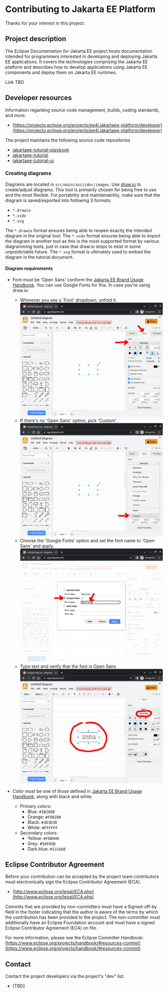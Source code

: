 # Contributing to Jakarta EE Platform

Thanks for your interest in this project.

## Project description

The Eclipse Documentation for Jakarta EE project hosts documentation intended for programmers interested in developing and deploying Jakarta EE applications. It covers the technologies comprising the Jakarta EE platform and describes how to develop applications using Jakarta EE components and deploy them on Jakarta EE runtimes.

Link TBD

## Developer resources

Information regarding source code management, builds, coding standards, and
more.

* [https://projects.eclipse.org/projects/ee4j.jakartaee-platform/developer](https://projects.eclipse.org/projects/ee4j.jakartaee-platform/developer)

The project maintains the following source code repositories

* [jakartaee-tutorial-playbook](https://github.com/virtua-tech/jakartaee-tutorial-playbook)
* [jakartaee-tutorial](https://github.com/virtua-tech/jakartaee-tutorial)
* [jakartaee-tutorial-ui](https://github.com/virtua-tech/jakartaee-tutorial-ui)

### Creating diagrams

Diagrams are located in `src/main/asciidoc/images`.
Use [draw.io](https://draw.io) to create/adjust diagrams.
This tool is primarily chosen for being free to use and the most flexible.
For portability and maintainability, make sure that the diagram is saved/exported into following 3 formats:

- `*.drawio`
- `*.vsdx`
- `*.svg`

The `*.drawio` format ensures being able to reopen exactly the intended diagram in the original tool.
The `*.vsdx` format ensures being able to import the diagram in another tool as this is the most supported format by
various diagramming tools, just in case that draw.io stops to exist in some unpredictable future.
The `*.svg` format is ultimately used to embed the diagram in the tutorial document.

#### Diagram requirements

- Font must be 'Open Sans' conform
  the [Jakarta EE Brand Usage Handbook](https://jakarta.ee/legal/trademark_guidelines/jakarta-ee-branding-guidelines.pdf).
  You can use Google Fonts for this.
  In case you're using draw.io:
    - Wherever you see a 'Font' dropdown, unfold it.
      ![Select font](README/images/drawio-font-1-select-font.png)
    - If there's no 'Open Sans' option, pick 'Custom'.
      ![Select custom](README/images/drawio-font-2-select-custom.png)
    - Choose the 'Google Fonts' option and set the font name to 'Open Sans' and apply.
      ![Set Google Open Sans](README/images/drawio-font-3-set-google-open-sans.png)
    - Type text and verify that the font is Open Sans
      ![Using Google Open Sans](README/images/drawio-font-4-using-google-open-sans.png)

- Color must be one of those defined
  in [Jakarta EE Brand Usage Handbook](https://jakarta.ee/legal/trademark_guidelines/jakarta-ee-branding-guidelines.pdf),
  along with black and white.
    - Primary colors:
        - Blue: `#1B208B`
        - Orange: `#F98200`
        - Black: `#3D3D3D`
        - White: `#FFFFFF`
    - Secondary colors:
        - Yellow: `#FDB940`
        - Grey: `#58595B`
        - Dark blue: `#131660`

## Eclipse Contributor Agreement

Before your contribution can be accepted by the project team contributors must
electronically sign the Eclipse Contributor Agreement (ECA).

* [http://www.eclipse.org/legal/ECA.php](http://www.eclipse.org/legal/ECA.php)

Commits that are provided by non-committers must have a Signed-off-by field in
the footer indicating that the author is aware of the terms by which the
contribution has been provided to the project. The non-committer must
additionally have an Eclipse Foundation account and must have a signed Eclipse
Contributor Agreement (ECA) on file.

For more information, please see the Eclipse Committer Handbook:
[https://www.eclipse.org/projects/handbook/#resources-commit](https://www.eclipse.org/projects/handbook/#resources-commit)

## Contact

Contact the project developers via the project's "dev" list.

* [TBD]
